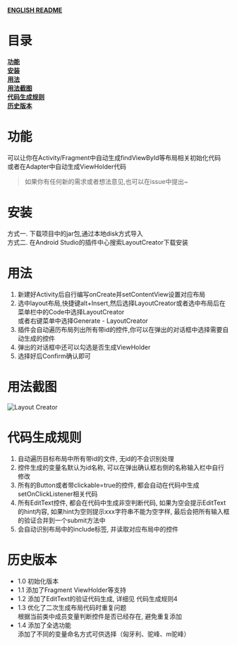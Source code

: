 [**ENGLISH README**](https://github.com/boredream/BorePlugin/blob/master/README_EN.md)

# 目录
[**功能**](https://github.com/boredream/BorePlugin#功能)  
[**安装**](https://github.com/boredream/BorePlugin#安装)  
[**用法**](https://github.com/boredream/BorePlugin#用法)  
[**用法截图**](https://github.com/boredream/BorePlugin#用法截图)  
[**代码生成规则**](https://github.com/boredream/BorePlugin#代码生成规则)  
[**历史版本**](https://github.com/boredream/BorePlugin#历史版本)  

# 功能
可以让你在Activity/Fragment中自动生成findViewById等布局相关初始化代码  
或者在Adapter中自动生成ViewHolder代码
> 如果你有任何新的需求或者想法意见,也可以在issue中提出~

# 安装
方式一. 下载项目中的jar包,通过本地disk方式导入  
方式二. 在Android Studio的插件中心搜索LayoutCreator下载安装


# 用法
1. 新建好Activity后自行编写onCreate并setContentView设置对应布局  
2. 选中layout布局,快捷键alt+Insert,然后选择LayoutCreator或者选中布局后在菜单栏中的Code中选择LayoutCreator  
    或者右键菜单中选择Generate - LayoutCreator  
3. 插件会自动遍历布局列出所有带id的控件,你可以在弹出的对话框中选择需要自动生成的控件  
4. 弹出的对话框中还可以勾选是否生成ViewHolder  
5. 选择好后Confirm确认即可


# 用法截图
![Layout Creator](http://upload-images.jianshu.io/upload_images/1513977-30cad82d6668b799.gif?imageMogr2/auto-orient/strip)


# 代码生成规则
1. 自动遍历目标布局中所有带id的文件, 无id的不会识别处理
2. 控件生成的变量名默认为id名称, 可以在弹出确认框右侧的名称输入栏中自行修改
3. 所有的Button或者带clickable=true的控件, 都会自动在代码中生成setOnClickListener相关代码
4. 所有EditText控件, 都会在代码中生成非空判断代码, 如果为空会提示EditText的hint内容, 如果hint为空则提示xxx字符串不能为空字样, 最后会把所有输入框的验证合并到一个submit方法中
5. 会自动识别布局中的include标签, 并读取对应布局中的控件


# 历史版本
* 1.0 初始化版本
* 1.1 添加了Fragment ViewHolder等支持
* 1.2 添加了EditText的验证代码生成, 详细见 代码生成规则4
* 1.3 优化了二次生成布局代码时重复问题  
    根据当前类中成员变量判断控件是否已经存在, 避免重复添加
* 1.4 添加了全选功能<br/>
    添加了不同的变量命名方式可供选择（匈牙利、驼峰、m驼峰）
